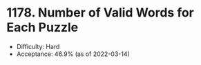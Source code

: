 # 1178. Number of Valid Words for Each Puzzle
- Difficulty: Hard
- Acceptance: 46.9% (as of 2022-03-14)
